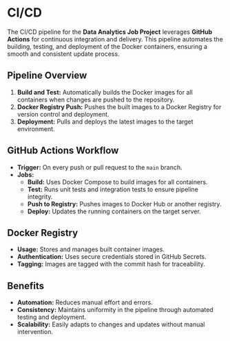 # CI/CD

The CI/CD pipeline for the **Data Analytics Job Project** leverages **GitHub Actions** for continuous integration and delivery. This pipeline automates the building, testing, and deployment of the Docker containers, ensuring a smooth and consistent update process.

## Pipeline Overview
1. **Build and Test:** Automatically builds the Docker images for all containers when changes are pushed to the repository.
2. **Docker Registry Push:** Pushes the built images to a Docker Registry for version control and deployment.
3. **Deployment:** Pulls and deploys the latest images to the target environment.

## GitHub Actions Workflow
- **Trigger:** On every push or pull request to the `main` branch.
- **Jobs:**
  - **Build:** Uses Docker Compose to build images for all containers.
  - **Test:** Runs unit tests and integration tests to ensure pipeline integrity.
  - **Push to Registry:** Pushes images to Docker Hub or another registry.
  - **Deploy:** Updates the running containers on the target server.

## Docker Registry
- **Usage:** Stores and manages built container images.
- **Authentication:** Uses secure credentials stored in GitHub Secrets.
- **Tagging:** Images are tagged with the commit hash for traceability.

## Benefits
- **Automation:** Reduces manual effort and errors.
- **Consistency:** Maintains uniformity in the pipeline through automated testing and deployment.
- **Scalability:** Easily adapts to changes and updates without manual intervention.

